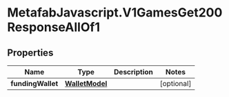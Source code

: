 # MetafabJavascript.V1GamesGet200ResponseAllOf1

## Properties

Name | Type | Description | Notes
------------ | ------------- | ------------- | -------------
**fundingWallet** | [**WalletModel**](WalletModel.md) |  | [optional] 


